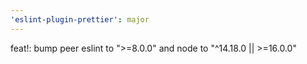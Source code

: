 ```yaml
---
'eslint-plugin-prettier': major
---
```


feat!: bump peer eslint to ">=8.0.0" and node to "^14.18.0 || >=16.0.0"
